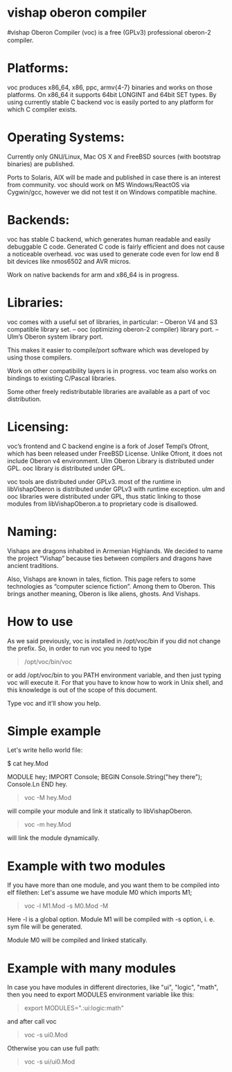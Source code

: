 
vishap oberon compiler
======================

#ⱱishap Oberon Compiler (voc) is a free (GPLv3) professional oberon-2 compiler.

Platforms:
=========
voc produces x86_64, x86, ppc, armv{4-7} binaries and works on those platforms.
On x86_64 it supports 64bit LONGINT and 64bit SET types.
By using currently stable C backend voc is easily ported to any platform for which C compiler exists.

Operating Systems:
==================
Currently only GNU/Linux, Mac OS X and FreeBSD sources (with bootstrap binaries) are published.

Ports to Solaris, AIX will be made and published in case there is an interest from community.
voc should work on MS Windows/ReactOS via Cygwin/gcc, however we did not test it on Windows compatible machine.

Backends:
=========
voc has stable C backend, which generates human readable and easily debuggable C code.
Generated C code is fairly efficient and does not cause a noticeable overhead. voc was used to generate code even for low end 8 bit devices like nmos6502 and AVR micros.

Work on native backends for arm and x86_64 is in progress.

Libraries:
==========
voc comes with a useful set of libraries, in particular:
– Oberon V4 and S3 compatible library set.
– ooc (optimizing oberon-2 compiler) library port.
– Ulm’s Oberon system library port.

This makes it easier to compile/port software which was developed by using those compilers.

Work on other compatibility layers is in progress.
voc team also works on bindings to existing C/Pascal libraries.

Some other freely redistributable libraries are available as a part of voc distribution.

Licensing:
==========
voc’s frontend and C backend engine is a fork of Josef Templ’s Ofront, which has been released under FreeBSD License. Unlike Ofront, it does not include Oberon v4 environment.
Ulm Oberon Library is distributed under GPL.
ooc library is distributed under GPL.

voc tools are distributed under GPLv3.
most of the runtime in libVishapOberon is distributed under GPLv3 with runtime exception.
ulm and ooc libraries were distributed under GPL, thus static linking to those modules from libVishapOberon.a to proprietary code is disallowed.

Naming:
=======
Vishaps are dragons inhabited in Armenian Highlands.
We decided to name the project “Vishap” because ties between compilers and dragons have ancient traditions.

Also, Vishaps are known in tales, fiction. This page refers to some technologies as “computer science fiction”. Among them to Oberon. This brings another meaning, Oberon is like aliens, ghosts. And Vishaps.


How to use
==========

As we said previously, voc is installed in /opt/voc/bin if you did not change the prefix.
So, in order to run voc you need to type 

>/opt/voc/bin/voc

or add /opt/voc/bin to you PATH environment variable, and then just typing voc will execute it. For that you have to know how to work in Unix shell, and this knowledge is out of the scope of this document.

Type voc and it'll show you help.

Simple example
============

Let's write hello world file:

$ cat hey.Mod

MODULE hey;
IMPORT Console;
BEGIN
Console.String("hey there"); Console.Ln
END hey.

>voc -M hey.Mod

will compile your module and link it statically to libVishapOberon.

>voc -m hey.Mod

will link the module dynamically.

Example with two modules
====================

If you have more than one module, and you want them to be compiled into elf filethen:
Let's assume we have module M0 which imports M1;

>voc -l M1.Mod -s M0.Mod -M

Here -l is a global option.
Module M1 will be compiled with -s option, i. e. sym file will be generated.

Module M0 will be compiled and linked statically.

Example with many modules
======================

In case you have modules in different directories, like "ui", "logic", "math", then you need to export MODULES environment variable like this:

>export MODULES=".:ui:logic:math"

and after call voc

>voc -s ui0.Mod

Otherwise you can use full path:

>voc -s ui/ui0.Mod



